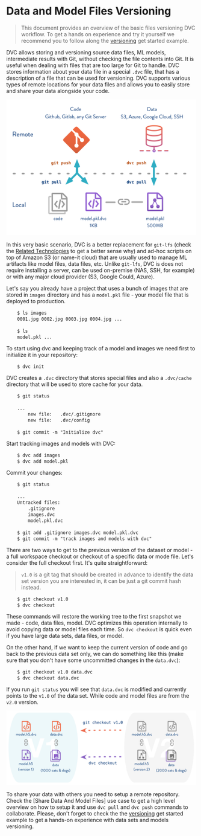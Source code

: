 # Data and Model Files Versioning

>This document provides an overview of the basic files versioning DVC workflow.
To get a hands on experience and try it yourself we recommend you to follow
along the [versioning](/doc/get-started/example-versioning) get started
example.

DVC allows storing and versioning source data files, ML models, intermediate
results with Git, without checking the file contents into Git. It is useful
when dealing with files that are too large for Git to handle. DVC stores
information about your data file in a special `.dvc` file, that has a
description of a file that can be used for versioning. DVC supports various
types of remote locations for your data files and allows you to easily store
and share your data alongside your code.

![](/static/img/model-versioning-diagram.png)

In this very basic scenario, DVC is a better replacement for `git-lfs` (check
the [Related Technologies](/doc/dvc-philosophy/related-technologies) to get a
better sense why) and ad-hoc scripts on top of Amazon S3 (or name-it cloud) that are
usually used to manage ML artifacts like model files, data files, etc. Unlike
`git-lfs`, DVC is does not require installing a server, can be used on-premise
(NAS, SSH, for example) or with any major cloud provider (S3, Google Could, Azure). 

Let's say you already have a project that uses a bunch of images that are
stored in `images` directory and has a `model.pkl` file - your model file that
is deployed to production. 

```dvc
    $ ls images
    0001.jpg 0002.jpg 0003.jpg 0004.jpg ...

    $ ls
    model.pkl ...
```

To start using dvc and keeping track of a model and images we need first
to initialize it in your repository:

```dvc
    $ dvc init
```

DVC creates a `.dvc` directory that stores special files and also
a `.dvc/cache` directory that will be used to store cache for your data.

```dvc
    $ git status
    
    ...
        new file:   .dvc/.gitignore
        new file:   .dvc/config
    
    $ git commit -m "Initialize dvc"
```

Start tracking images and models with DVC:

```dvc
    $ dvc add images
    $ dvc add model.pkl
```

Commit your changes:

```dvc
    $ git status
    
    ...
    Untracked files:
        .gitignore
        images.dvc
        model.pkl.dvc
    
    $ git add .gitignore images.dvc model.pkl.dvc
    $ git commit -m "track images and models with dvc"
```

There are two ways to get to the previous version of the dataset or model - a
full workspace checkout or checkout of a specific data or mode file. Let's
consider the full checkout first. It's quite straightforward:

> `v1.0` is a git tag that should be created in advance to identify the data set
version you are interested in, it can be just a git commit hash instead.

```dvc
    $ git checkout v1.0
    $ dvc checkout
```

These commands will restore the working tree to the first snapshot we made -
code, data files, model. DVC optimizes this operation internally to avoid
copying data or model files each time. So `dvc checkout` is quick even if you
have large data sets, data files, or model.

On the other hand, if we want to keep the current version of code and go back to
the previous data set only, we can do something like this (make sure that you
don't have some uncommitted changes in the `data.dvc`):

```dvc
    $ git checkout v1.0 data.dvc
    $ dvc checkout data.dvc
```

If you run `git status` you will see that `data.dvc` is modified and currently
points to the `v1.0` of the data set. While code and model files are from the
`v2.0` version.

![](/static/img/versioning.png)

To share your data with others you need to setup a remote repository. Check the
[Share Data And Model Files] use case to get a high level overview on how to
setup it and use `dvc pull` and `dvc push` commands to collaborate. Please,
don't forget to check the the [versioning](/doc/get-started/example-versioning)
get started example to get a hands-on experience with data sets and models
versioning.
